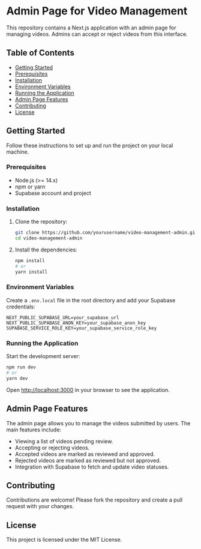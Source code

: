 # Admin Page for Video Management

This repository contains a Next.js application with an admin page for managing videos. Admins can accept or reject videos from this interface.

## Table of Contents

- [Getting Started](#getting-started)
- [Prerequisites](#prerequisites)
- [Installation](#installation)
- [Environment Variables](#environment-variables)
- [Running the Application](#running-the-application)
- [Admin Page Features](#admin-page-features)
- [Contributing](#contributing)
- [License](#license)

## Getting Started

Follow these instructions to set up and run the project on your local machine.

### Prerequisites

- Node.js (>= 14.x)
- npm or yarn
- Supabase account and project

### Installation

1. Clone the repository:

   ```sh
   git clone https://github.com/yourusername/video-management-admin.git
   cd video-management-admin
   ```

2. Install the dependencies:

   ```sh
   npm install
   # or
   yarn install
   ```

### Environment Variables

Create a `.env.local` file in the root directory and add your Supabase credentials:

```plaintext
NEXT_PUBLIC_SUPABASE_URL=your_supabase_url
NEXT_PUBLIC_SUPABASE_ANON_KEY=your_supabase_anon_key
SUPABASE_SERVICE_ROLE_KEY=your_supabase_service_role_key
```

### Running the Application

Start the development server:

```sh
npm run dev
# or
yarn dev
```

Open [http://localhost:3000](http://localhost:3000) in your browser to see the application.

## Admin Page Features

The admin page allows you to manage the videos submitted by users. The main features include:

- Viewing a list of videos pending review.
- Accepting or rejecting videos.
- Accepted videos are marked as reviewed and approved.
- Rejected videos are marked as reviewed but not approved.
- Integration with Supabase to fetch and update video statuses.

## Contributing

Contributions are welcome! Please fork the repository and create a pull request with your changes.

## License

This project is licensed under the MIT License.
